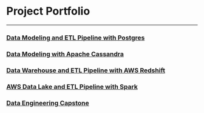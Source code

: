 # Project Portfolio
---


### [Data Modeling and ETL Pipeline with Postgres](https://github.com/seunghyun-m-kim/portfolio/tree/master/Data%20Modeling%20with%20Postgres)

### [Data Modeling with Apache Cassandra](https://github.com/seunghyun-m-kim/portfolio/tree/master/Data%20Modeling%20with%20Apache%20Cassandra)

### [Data Warehouse and ETL Pipeline with AWS Redshift](https://github.com/seunghyun-m-kim/portfolio/tree/master/Data%20Warehouse)

### [AWS Data Lake and ETL Pipeline with Spark](https://github.com/seunghyun-m-kim/portfolio/tree/master/Data%20Lake)

### [Data Engineering Capstone](https://github.com/seunghyun-m-kim/portfolio/tree/master/Data%20Engineering%20Capstone)

